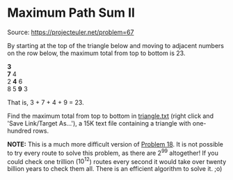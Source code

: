# Maximum Path Sum II

Source: https://projecteuler.net/problem=67

By starting at the top of the triangle below and moving to adjacent numbers on the row below, the maximum total from top to bottom is 23.

**3**  
**7** 4  
2 **4** 6  
8 5 **9** 3

That is, 3 + 7 + 4 + 9 = 23.

Find the maximum total from top to bottom in [triangle.txt](resources/documents/0067_triangle.txt) (right click and 'Save Link/Target As...'), a 15K text file containing a triangle with one-hundred rows.

**NOTE:** This is a much more difficult version of [Problem 18](problem=18). It is not possible to try every route to solve this problem, as there are $2^{99}$ altogether! If you could check one trillion ($10^{12}$) routes every second it would take over twenty billion years to check them all. There is an efficient algorithm to solve it. ;o)
